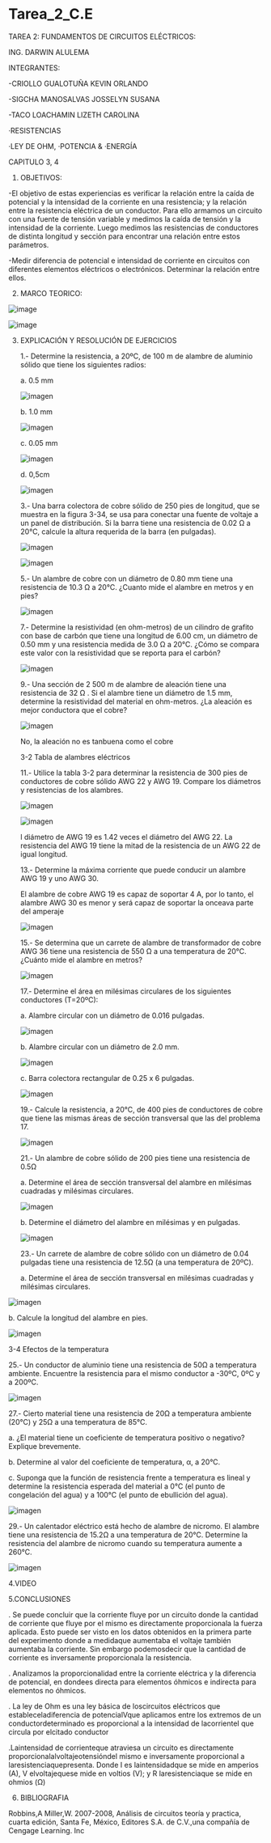 # Tarea_2_C.E
TAREA 2: FUNDAMENTOS DE CIRCUITOS ELÉCTRICOS:

ING. DARWIN ALULEMA

INTEGRANTES: 

  -CRIOLLO GUALOTUÑA KEVIN ORLANDO 

  -SIGCHA MANOSALVAS JOSSELYN SUSANA
                     
  -TACO LOACHAMIN LIZETH CAROLINA

·RESISTENCIAS

·LEY DE OHM, ·POTENCIA & ·ENERGÍA 

CAPITULO 3, 4

1. OBJETIVOS:

  -El objetivo de estas experiencias es verificar la relación entre la caída de potencial y la intensidad de la corriente en una resistencia; y la relación entre la resistencia eléctrica de un conductor. Para ello armamos un circuito con una fuente de tensión variable y medimos la caída de tensión y la intensidad de la corriente. Luego medimos las resistencias de conductores de distinta longitud y sección para encontrar una relación entre estos parámetros.
  
  -Medir diferencia de potencial e intensidad de corriente en circuitos con diferentes elementos eléctricos o electrónicos. Determinar la relación entre ellos.
  
2. MARCO TEORICO:

![image](https://user-images.githubusercontent.com/85263529/121630899-a41e4980-ca43-11eb-9248-7e367fcb7c11.png)


![image](https://user-images.githubusercontent.com/85263529/121625692-8fd54f00-ca39-11eb-9764-6d9b4af155d5.png)

3. EXPLICACIÓN Y RESOLUCIÓN DE EJERCICIOS

   1.- Determine la resistencia, a 20ºC, de 100 m de alambre de aluminio sólido que tiene los siguientes radios:
   
     a. 0.5 mm

    ![imagen](https://user-images.githubusercontent.com/85263529/121631940-ab465700-ca45-11eb-96bb-2186ba1ca72c.png)

     b. 1.0 mm
     
     ![imagen](https://user-images.githubusercontent.com/85263529/121632014-cfa23380-ca45-11eb-8d9c-1a5794618e02.png)

     c.  0.05 mm
     
     ![imagen](https://user-images.githubusercontent.com/85263529/121632059-e9437b00-ca45-11eb-81f6-88b914ff0d03.png)

     d.  0,5cm
     
     ![imagen](https://user-images.githubusercontent.com/85263529/121632100-fbbdb480-ca45-11eb-97cc-61137e0e0fcf.png)

   3.-  Una barra colectora de cobre sólido de 250 pies de longitud, que se muestra en la figura 3-34, se usa para conectar una fuente de voltaje a un panel de distribución. Si la barra tiene una resistencia de 0.02 Ω a 20°C, calcule la altura requerida de la barra (en pulgadas).
   
     ![imagen](https://user-images.githubusercontent.com/85263529/121632219-36bfe800-ca46-11eb-8033-ad8215bcc96a.png)

     ![imagen](https://user-images.githubusercontent.com/85263529/121632246-44756d80-ca46-11eb-9ae8-17426398b730.png)

   5.- Un alambre de cobre con un diámetro de 0.80 mm tiene una resistencia de 10.3 Ω a 20°C. ¿Cuanto mide el alambre en metros y en pies?
   
     ![imagen](https://user-images.githubusercontent.com/85263529/121632341-6ff85800-ca46-11eb-9e49-d991618a0aac.png)
     
   7.-  Determine la resistividad (en ohm-metros) de un cilindro de grafito con base de carbón que tiene una longitud de 6.00 cm, un diámetro de 0.50 mm y una
resistencia medida de 3.0 Ω a 20°C. ¿Cómo se compara este valor con la resistividad que se reporta para el carbón?
   
    ![imagen](https://user-images.githubusercontent.com/85263529/121632430-93230780-ca46-11eb-9b76-1ebc096a3c95.png)

   9.- Una sección de 2 500 m de alambre de aleación tiene una resistencia de 32 Ω . Si el alambre tiene un diámetro de 1.5 mm, determine la resistividad del material en ohm-metros. ¿La aleación es mejor conductora que el cobre?
   
    ![imagen](https://user-images.githubusercontent.com/85263529/121632501-b5b52080-ca46-11eb-8ecc-f04c5690d13b.png)

    No, la aleación no es tanbuena como el cobre
    
   3-2	Tabla de alambres eléctricos
   
   11.- Utilice la tabla 3-2 para determinar la resistencia de 300 pies de conductores de cobre sólido AWG 22 y AWG 19. Compare los diámetros y resistencias de los alambres.

   ![imagen](https://user-images.githubusercontent.com/85263529/121632646-f6149e80-ca46-11eb-8e66-e4cf5e4ad3ab.png)

   ![imagen](https://user-images.githubusercontent.com/85263529/121632676-0298f700-ca47-11eb-96dd-7475d3cfd68a.png)
   
   l diámetro de AWG 19 es 1.42 veces el diámetro del AWG 22. La resistencia del AWG 19 tiene la mitad de la resistencia de un AWG 22 de igual longitud.
   
   13.- Determine la máxima corriente que puede conducir un alambre AWG 19 y uno AWG 30.
   
   El alambre de cobre AWG 19 es capaz de soportar 4 A, por lo tanto, el alambre AWG 30 es menor y será capaz de soportar la onceava parte del amperaje
   
   ![imagen](https://user-images.githubusercontent.com/85263529/121632897-6de2c900-ca47-11eb-8f89-328687b71005.png)

   15.- Se determina que un carrete de alambre de transformador de cobre AWG 36 tiene una resistencia de 550 Ω a una temperatura de 20°C. ¿Cuánto mide el alambre en metros?

   ![imagen](https://user-images.githubusercontent.com/85263529/121632945-89e66a80-ca47-11eb-8ed6-2846e5730d17.png)

   17.- Determine el área en milésimas circulares de los siguientes conductores (T=20ºC):
    
   a. Alambre circular con un diámetro de 0.016 pulgadas.
      
   ![imagen](https://user-images.githubusercontent.com/85263529/121633022-b5695500-ca47-11eb-95cf-6380cbfe2b96.png)

   b. Alambre circular con un diámetro de 2.0 mm.
      
   ![imagen](https://user-images.githubusercontent.com/85263529/121633093-cd40d900-ca47-11eb-843b-fcdb6a3c2fcc.png)

   c. Barra colectora rectangular de 0.25 x 6 pulgadas.
      
   ![imagen](https://user-images.githubusercontent.com/85263529/121633210-fbbeb400-ca47-11eb-948a-abf33a5bc83f.png)

   19.- Calcule la resistencia, a 20°C, de 400 pies de conductores de cobre que tiene las mismas áreas de sección transversal que las del problema 17.
     
   ![imagen](https://user-images.githubusercontent.com/85263529/121633321-30327000-ca48-11eb-90c0-ecf1e86a952a.png)

   21.- Un alambre de cobre sólido de 200 pies tiene una resistencia de 0.5Ω
     
   a. Determine el área de sección transversal del alambre en milésimas cuadradas y milésimas circulares.
       
   ![imagen](https://user-images.githubusercontent.com/85263529/121633437-6a9c0d00-ca48-11eb-9fcf-d5b217e48d31.png)

   b. Determine el diámetro del alambre en milésimas y en pulgadas.
       
   ![imagen](https://user-images.githubusercontent.com/85263529/121633507-8c958f80-ca48-11eb-93ed-9bc47159ebae.png)

   23.- Un carrete de alambre de cobre sólido con un diámetro de 0.04 pulgadas tiene una resistencia de 12.5Ω (a una temperatura de 20ºC).
     
   a. Determine el área de sección transversal en milésimas cuadradas y milésimas circulares.
        
  ![imagen](https://user-images.githubusercontent.com/85263529/121633577-aa62f480-ca48-11eb-92b3-b91553867815.png)
       
   b. Calcule la longitud del alambre en pies.
        
   ![imagen](https://user-images.githubusercontent.com/85263529/121633619-bf3f8800-ca48-11eb-8235-fa5dab39c94e.png)
        
   3-4 Efectos de la temperatura
      
   25.- Un conductor de aluminio tiene una resistencia de 50Ω a temperatura ambiente. Encuentre la resistencia para el mismo conductor a -30ºC, 0ºC y a 200ºC.
      
   ![imagen](https://user-images.githubusercontent.com/85263529/121633732-f7df6180-ca48-11eb-8aa9-6a09ac164d13.png)
        
   27.- Cierto material tiene una resistencia de 20Ω a temperatura ambiente (20°C) y 25Ω a una temperatura de 85°C. 
         
   a. ¿El material tiene un coeficiente de temperatura positivo o negativo? Explique brevemente. 

   b. Determine al valor del coeficiente de temperatura, α, a 20°C. 

   c. Suponga que la función de resistencia frente a temperatura es lineal y determine la resistencia esperada del material a 0°C (el punto de congelación del agua) y a 100°C (el punto de ebullición del agua).
         
   ![imagen](https://user-images.githubusercontent.com/85263529/121633931-56a4db00-ca49-11eb-83ca-831eddb38628.png)

   29.- Un calentador eléctrico está hecho de alambre de nicromo. El alambre tiene una resistencia de 15.2Ω a una temperatura de 20°C. Determine la resistencia del alambre de nicromo cuando su temperatura aumente a 260°C.
       
   ![imagen](https://user-images.githubusercontent.com/85263529/121634055-8d7af100-ca49-11eb-8379-be7ff839cc26.png)
   
   
   
   4.VIDEO
   
   
   
   5.CONCLUSIONES
   
   
   . Se puede concluir que la corriente fluye por un circuito donde la cantidad de corriente que fluye por el mismo es directamente proporcionala la fuerza aplicada. Esto puede ser visto en los datos obtenidos en la primera parte del experimento donde a medidaque aumentaba el voltaje también aumentaba la corriente. Sin embargo podemosdecir que la cantidad de corriente es inversamente proporcionala la resistencia.
   
   . Analizamos la proporcionalidad entre la corriente eléctrica y la diferencia de potencial, en dondees directa para elementos óhmicos e indirecta para elementos no óhmicos.
   
   . La ley de Ohm es una ley básica de loscircuitos eléctricos que estableceladiferencia de potencialVque aplicamos entre los extremos de un conductordeterminado es proporcional a la intensidad de lacorrienteI que circula por elcitado conductor
   
   .Laintensidad de corrienteque atraviesa un circuito es directamente proporcionalalvoltajeotensióndel mismo e inversamente proporcional a laresistenciaquepresenta. Donde I es laintensidadque se mide en amperios (A), V elvoltajequese mide en voltios (V); y R laresistenciaque se mide en ohmios (Ω)
   
   
   6. BIBLIOGRAFIA

Robbins,A Miller,W. 2007-2008, Análisis de circuitos teoría y practica, cuarta edición, Santa Fe, México, Editores S.A. de C.V.,una compañía de Cengage Learning. Inc












































